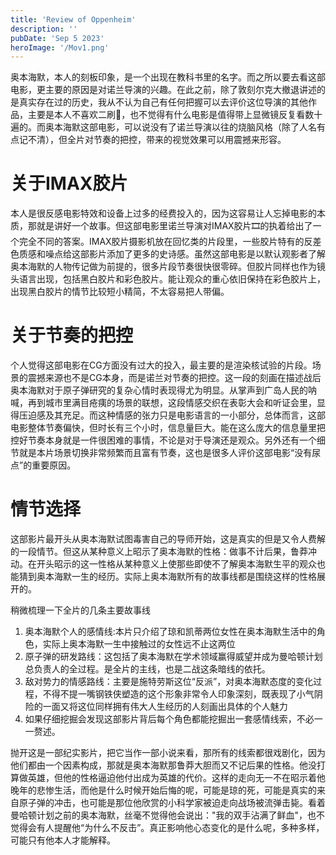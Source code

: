 ```yaml
---
title: 'Review of Oppenheim'
description: ''
pubDate: 'Sep 5 2023'
heroImage: '/Mov1.png'
---
```


奥本海默，本人的刻板印象，是一个出现在教科书里的名字。而之所以要去看这部电影，更主要的原因是对诺兰导演的兴趣。在此之前，除了敦刻尔克大撤退讲述的是真实存在过的历史，我从不认为自己有任何把握可以去评价这位导演的其他作品，主要是本人不喜欢二刷🙈，也不觉得有什么电影是值得带上显微镜反复看数十遍的。而奥本海默这部电影，可以说没有了诺兰导演以往的烧脑风格（除了人名有点记不清），但全片对节奏的把控，带来的视觉效果可以用震撼来形容。

# 关于IMAX胶片
本人是很反感电影特效和设备上过多的经费投入的，因为这容易让人忘掉电影的本质，那就是讲好一个故事。但这部电影里诺兰导演对IMAX胶片🎞️的执着给出了一个完全不同的答案。IMAX胶片摄影机放在回忆类的片段里，一些胶片特有的反差色质感和噪点给这部影片添加了更多的史诗感。虽然这部电影是以默认观影者了解奥本海默的人物传记做为前提的，很多片段节奏很快很零碎。但胶片同样也作为镜头语言出现，包括黑白胶片和彩色胶片。能让观众的重心依旧保持在彩色胶片上，出现黑白胶片的情节比较短小精简，不太容易把人带偏。

# 关于节奏的把控
个人觉得这部电影在CG方面没有过大的投入，最主要的是渲染核试验的片段。场景的震撼来源也不是CG本身，而是诺兰对节奏的把控。这一段的刻画在描述战后奥本海默对于原子弹研究的复杂心情时表现得尤为明显。从掌声到广岛人民的呐喊，再到城市里满目疮痍的场景的联想，这段情感交织在表彰大会和听证会里，显得压迫感及其充足。而这种情感的张力只是电影语言的一小部分，总体而言，这部电影整体节奏偏快，但时长有三个小时，信息量巨大。能在这么庞大的信息量里把控好节奏本身就是一件很困难的事情，不论是对于导演还是观众。另外还有一个细节就是本片场景切换非常频繁而且富有节奏，这也是很多人评价这部电影“没有尿点”的重要原因。

# 情节选择

这部影片最开头从奥本海默试图毒害自己的导师开始，这是真实的但是又令人费解的一段情节。但这从某种意义上昭示了奥本海默的性格：做事不计后果，鲁莽冲动。在开头昭示的这一性格从某种意义上使那些即使不了解奥本海默生平的观众也能猜到奥本海默一生的经历。实际上奥本海默所有的故事线都是围绕这样的性格展开的。

稍微梳理一下全片的几条主要故事线
 1. 奥本海默个人的感情线:本片只介绍了琼和凯蒂两位女性在奥本海默生活中的角色，实际上奥本海默一生中接触过的女性远不止这两位
 2. 原子弹的研发路线：这包括了奥本海默在学术领域赢得威望并成为曼哈顿计划总负责人的全过程。是全片的主线，也是二战这条暗线的依托。
 3. 敌对势力的情感路线：主要是施特劳斯这位“反派”，对奥本海默态度的变化过程，不得不提一嘴钢铁侠塑造的这个形象非常令人印象深刻，既表现了小气阴险的一面又将这位同样拥有伟大人生经历的人刻画出具体的个人魅力
 4. 如果仔细挖掘会发现这部影片背后每个角色都能挖掘出一套感情线索，不必一一赘述。

抛开这是一部纪实影片，把它当作一部小说来看，那所有的线索都很戏剧化，因为他们都由一个因素构成，那就是奥本海默那鲁莽大胆而又不记后果的性格。他没打算做英雄，但他的性格逼迫他付出成为英雄的代价。这样的走向无一不在昭示着他晚年的悲惨生活，而他是什么时候开始后悔的呢，可能是琼的死，可能是真实的来自原子弹的冲击，也可能是那位他欣赏的小科学家被迫走向战场被流弹击毙。看着曼哈顿计划之前的奥本海默，丝毫不觉得他会说出："我的双手沾满了鲜血"，也不觉得会有人提醒他“为什么不反击”。真正影响他心态变化的是什么呢，多种多样，可能只有他本人才能解释。


